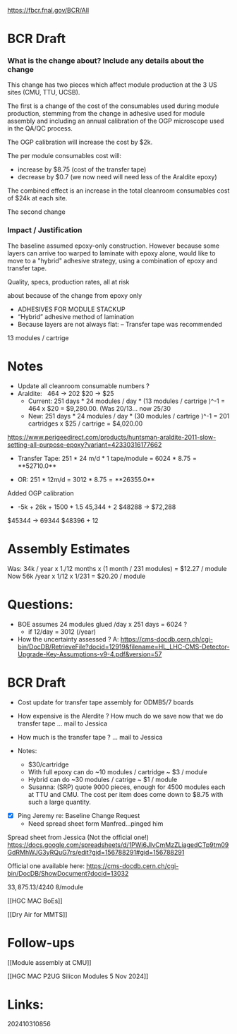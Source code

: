 https://fbcr.fnal.gov/BCR/All

# BCR Draft

### What is the change about? Include any details about the change

This change has two pieces which affect module production at the 3 US sites (CMU, TTU, UCSB). 

The first is a change of the cost of the consumables used during module production, stemming from the change in adhesive used for module assembly and including an annual calibration of the OGP microscope used in the QA/QC process.

The OGP calibration will increase the cost by $2k.

The per module consumables cost will:
- increase by $8.75 (cost of the transfer tape) 
- decrease by $0.7 (we now need will need less of the Araldite epoxy)

The combined effect is an increase in the total cleanroom consumables cost of $24k at each site.  


The second change 




### Impact / Justification

The baseline assumed epoxy-only construction. However because some layers can arrive too warped to laminate with epoxy alone, would like to move to a "hybrid" adhesive strategy, using a combination of epoxy and transfer tape. 

Quality, specs, production rates, all at risk

about because of the change from epoxy only 

- ADHESIVES FOR MODULE STACKUP
- “Hybrid” adhesive method of lamination
- Because layers are not always flat: – Transfer tape was recommended

13 modules / cartrige 
# Notes


- Update all cleanroom consumable numbers ?
- Araldite:   464 -> 202  $20 -> $25
	- Current: 251 days * 24 modules / day * (13 modules / cartrige )^-1 = 464 x $20 = $9,280.00. (Was 20/13... now 25/30
	- New: 251 days * 24 modules / day * (30 modules / cartrige )^-1 = 201 cartridges x  $25 / cartrige = $4,020.00

https://www.perigeedirect.com/products/huntsman-araldite-2011-slow-setting-all-purpose-epoxy?variant=42330316177662

* Transfer Tape: 251 * 24 m/d * 1 tape/module = 6024 * $8.75 = **$52710.0**
- OR: 251 * 12m/d = 3012 * $8.75 = **$26355.0**

Added OGP calibration

- -5k  + 26k + 1500 * 1.5 
45,344 + 2
$48288 -> $72,288 

$45344 -> 69344
$48396 + 12


# Assembly Estimates
Was: 34k / year  x 1./12 months x (1 month / 231 modules) = $12.27 / module
Now  56k /year  x  1/12 x 1/231 = $20.20 / module

# Questions:
- BOE assumes 24 modules glued /day x 251 days = 6024 ?
	- if 12/day = 3012 (/year) 
- How the uncertainty assessed ?
A: https://cms-docdb.cern.ch/cgi-bin/DocDB/RetrieveFile?docid=12919&filename=HL_LHC-CMS-Detector-Upgrade-Key-Assumptions-v9-4.pdf&version=57

# BCR Draft 
- Cost update for transfer tape assembly  for ODMB5/7 boards



- How expensive is the Alerdite ? How much do we save now that we do transfer tape  ... mail to Jessica
- How much is the transfer tape ?  ... mail to Jessica
- Notes: 
	- $30/cartridge 
	- With full epoxy can do ~10 modules / cartridge  ~ $3 / module
    - Hybrid can do ~30 modules / catrige ~ $1 / module
    - Susanna:  (SRP) quote 9000 pieces, enough for 4500 modules each at TTU and CMU. The cost per item does come down to $8.75 with such a large quantity.
- [x] Ping Jeremy re: Baseline Change Request
	- Need spread sheet form Manfred...pinged him


Spread sheet from Jessica (Not the official one!)
https://docs.google.com/spreadsheets/d/1PWj6JIvCmMzZLiagedCTp9tm09GdRMhWJG3yRQuG7rs/edit?gid=156788291#gid=156788291

Official one available here:
https://cms-docdb.cern.ch/cgi-bin/DocDB/ShowDocument?docid=13032

$33,875.13 / 4240 ~$8/module 

[[HGC MAC BoEs]]

[[Dry Air for MMTS]]

# Follow-ups
[[Module assembly at CMU]]

[[HGC MAC P2UG Silicon Modules 5 Nov 2024]]
# Links: 



202410310856
